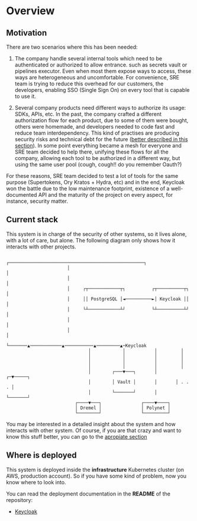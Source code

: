 # Overview

## Motivation

There are two scenarios where this has been needed:

1. The company handle several internal tools which need to be authenticated or authorized to allow entrance. such as
   secrets vault or pipelines executor. Even when most them expose ways to access, these ways are heterogeneous and
   uncomfortable. For convenience, SRE team is trying to reduce this overhead for our customers, the developers, enabling
   SSO (Single Sign On) on every tool that is capable to use it.

2. Several company products need different ways to authorize its usage: SDKs, APIs, etc. In the past, the company crafted
   a different authorization flow for each product, due to some of them were bought, others were homemade, and developers needed to
   code fast and reduce team interdependency. This kind of practises are producing security risks and technical debt for 
   the future ([better described in this section](./security-model.md)). In some point everything became a mesh for everyone and SRE 
   team decided to help there, unifying these flows for all the company, allowing each tool to be authorized in a different 
   way, but using the same user pool (cough, cough!! do you remember Oauth?)

For these reasons, SRE team decided to test a lot of tools for the same purpose (Supertokens, Ory Kratos + Hydra, etc)
and in the end, Keycloak won the battle due to the low maintenance footprint, existence of a well-documented API and
the maturity of the project on every aspect, for instance, security matter.

## Current stack

This system is in charge of the security of other systems, so it lives alone, with a lot of care, but alone. The following
diagram only shows how it interacts with other projects.

```text
                       ┌───────────────────────────────────────────────────┐
                       │                                                   │
                       │                                                   │
                       │     ┌┬────────────┬┐          ┌┬──────────┬┐      │
                       │     ││ PostgreSQL │◄──────────►│ Keycloak ││      │
                       │     └┴────────────┴┘          └┴──────────┴┘      │
                       │                                                   │
                       │                                                   │
                       └───────▲────────────▲───────────▲─────────▲─Keycloak
                               │            │           │         │
                               │            │           │         │
                               │            │           │         │
                               │            │           │         │
                               │        ┌───▼───┐       │       ┌─▼─────┐
                               │        │ Vault │       │       │ . . . │
                               │        └───────┘       │       └───────┘
                          ┌────▼───┐               ┌────▼────┐
                          │ Dremel │               │ Polynet │
                          └────────┘               └─────────┘
```

You may be interested in a detailed insight about the system and how interacts with other system. Of course, if you
are that crazy and want to know this stuff better, you can go to the [apropiate section](./security-model.md#diagram)

## Where is deployed

This system is deployed inside the **infrastructure** Kubernetes cluster (on AWS, production account). So if you have
some kind of problem, now you know where to look into.

You can read the deployment documentation in the **README** of the repository:

- [Keycloak](https://gitlab.infrastructure.s73cloud.com/Infrastructure/keycloak)
